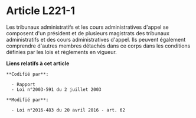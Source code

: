 # Article L221-1

Les tribunaux administratifs et les cours administratives d'appel se composent d'un président et de plusieurs
magistrats des tribunaux administratifs et des cours administratives d'appel. Ils peuvent également comprendre d'autres
membres détachés dans ce corps dans les conditions définies par les lois et règlements en vigueur.

**Liens relatifs à cet article**

	**Codifié par**:

	  - Rapport
	  - Loi n°2003-591 du 2 juillet 2003

	**Modifié par**:

	  - Loi n°2016-483 du 20 avril 2016 - art. 62
